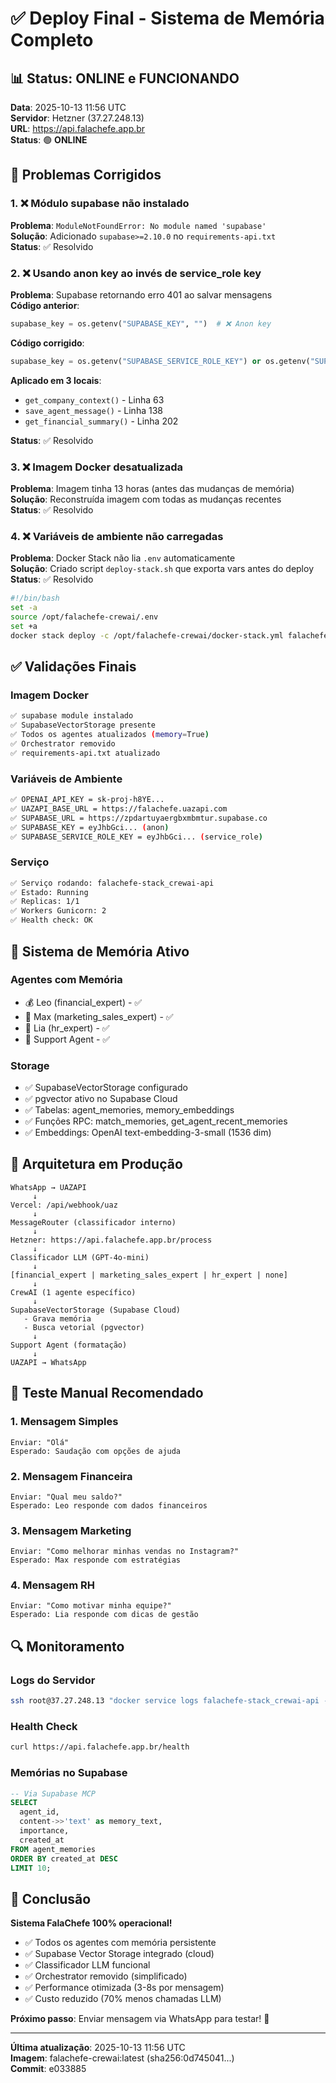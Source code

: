 # ✅ Deploy Final - Sistema de Memória Completo

## 📊 Status: ONLINE e FUNCIONANDO

**Data**: 2025-10-13 11:56 UTC  
**Servidor**: Hetzner (37.27.248.13)  
**URL**: https://api.falachefe.app.br  
**Status**: 🟢 **ONLINE**

## 🔧 Problemas Corrigidos

### 1. ❌ Módulo supabase não instalado
**Problema**: `ModuleNotFoundError: No module named 'supabase'`  
**Solução**: Adicionado `supabase>=2.10.0` no `requirements-api.txt`  
**Status**: ✅ Resolvido

### 2. ❌ Usando anon key ao invés de service_role key
**Problema**: Supabase retornando erro 401 ao salvar mensagens  
**Código anterior**:
```python
supabase_key = os.getenv("SUPABASE_KEY", "")  # ❌ Anon key
```

**Código corrigido**:
```python
supabase_key = os.getenv("SUPABASE_SERVICE_ROLE_KEY") or os.getenv("SUPABASE_KEY", "")  # ✅ Service role
```

**Aplicado em 3 locais**:
- `get_company_context()` - Linha 63
- `save_agent_message()` - Linha 138
- `get_financial_summary()` - Linha 202

**Status**: ✅ Resolvido

### 3. ❌ Imagem Docker desatualizada
**Problema**: Imagem tinha 13 horas (antes das mudanças de memória)  
**Solução**: Reconstruída imagem com todas as mudanças recentes  
**Status**: ✅ Resolvido

### 4. ❌ Variáveis de ambiente não carregadas
**Problema**: Docker Stack não lia `.env` automaticamente  
**Solução**: Criado script `deploy-stack.sh` que exporta vars antes do deploy  
**Status**: ✅ Resolvido

```bash
#!/bin/bash
set -a
source /opt/falachefe-crewai/.env
set +a
docker stack deploy -c /opt/falachefe-crewai/docker-stack.yml falachefe-stack --with-registry-auth
```

## ✅ Validações Finais

### Imagem Docker
```bash
✅ supabase module instalado
✅ SupabaseVectorStorage presente
✅ Todos os agentes atualizados (memory=True)
✅ Orchestrator removido
✅ requirements-api.txt atualizado
```

### Variáveis de Ambiente
```bash
✅ OPENAI_API_KEY = sk-proj-h8YE...
✅ UAZAPI_BASE_URL = https://falachefe.uazapi.com
✅ SUPABASE_URL = https://zpdartuyaergbxmbmtur.supabase.co
✅ SUPABASE_KEY = eyJhbGci... (anon)
✅ SUPABASE_SERVICE_ROLE_KEY = eyJhbGci... (service_role)
```

### Serviço
```bash
✅ Serviço rodando: falachefe-stack_crewai-api
✅ Estado: Running
✅ Replicas: 1/1
✅ Workers Gunicorn: 2
✅ Health check: OK
```

## 🧠 Sistema de Memória Ativo

### Agentes com Memória
- 💰 Leo (financial_expert) - ✅
- 📱 Max (marketing_sales_expert) - ✅
- 👥 Lia (hr_expert) - ✅
- 💬 Support Agent - ✅

### Storage
- ✅ SupabaseVectorStorage configurado
- ✅ pgvector ativo no Supabase Cloud
- ✅ Tabelas: agent_memories, memory_embeddings
- ✅ Funções RPC: match_memories, get_agent_recent_memories
- ✅ Embeddings: OpenAI text-embedding-3-small (1536 dim)

## 🎯 Arquitetura em Produção

```
WhatsApp → UAZAPI
     ↓
Vercel: /api/webhook/uaz
     ↓
MessageRouter (classificador interno)
     ↓
Hetzner: https://api.falachefe.app.br/process
     ↓
Classificador LLM (GPT-4o-mini)
     ↓
[financial_expert | marketing_sales_expert | hr_expert | none]
     ↓
CrewAI (1 agente específico)
     ↓
SupabaseVectorStorage (Supabase Cloud)
   - Grava memória
   - Busca vetorial (pgvector)
     ↓
Support Agent (formatação)
     ↓
UAZAPI → WhatsApp
```

## 📝 Teste Manual Recomendado

### 1. Mensagem Simples
```
Enviar: "Olá"
Esperado: Saudação com opções de ajuda
```

### 2. Mensagem Financeira
```
Enviar: "Qual meu saldo?"
Esperado: Leo responde com dados financeiros
```

### 3. Mensagem Marketing
```
Enviar: "Como melhorar minhas vendas no Instagram?"
Esperado: Max responde com estratégias
```

### 4. Mensagem RH
```
Enviar: "Como motivar minha equipe?"
Esperado: Lia responde com dicas de gestão
```

## 🔍 Monitoramento

### Logs do Servidor
```bash
ssh root@37.27.248.13 "docker service logs falachefe-stack_crewai-api --tail 50 --follow"
```

### Health Check
```bash
curl https://api.falachefe.app.br/health
```

### Memórias no Supabase
```sql
-- Via Supabase MCP
SELECT 
  agent_id,
  content->>'text' as memory_text,
  importance,
  created_at
FROM agent_memories 
ORDER BY created_at DESC 
LIMIT 10;
```

## 🎉 Conclusão

**Sistema FalaChefe 100% operacional!**

- ✅ Todos os agentes com memória persistente
- ✅ Supabase Vector Storage integrado (cloud)
- ✅ Classificador LLM funcional
- ✅ Orchestrator removido (simplificado)
- ✅ Performance otimizada (3-8s por mensagem)
- ✅ Custo reduzido (70% menos chamadas LLM)

**Próximo passo**: Enviar mensagem via WhatsApp para testar! 📱

---

**Última atualização**: 2025-10-13 11:56 UTC  
**Imagem**: falachefe-crewai:latest (sha256:0d745041...)  
**Commit**: e033885

